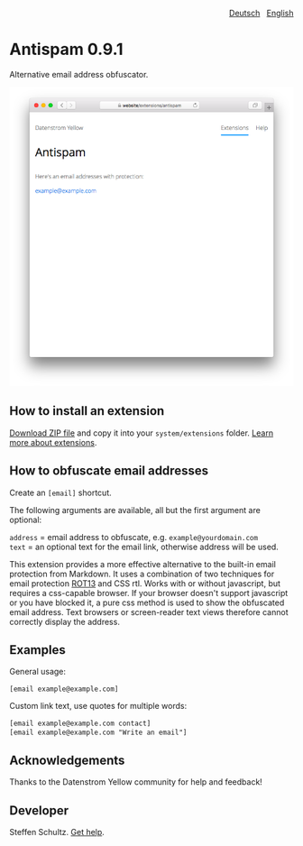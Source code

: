 <p align="right"><a href="README-de.md">Deutsch</a> &nbsp; <a href="README.md">English</a></p>

# Antispam 0.9.1

Alternative email address obfuscator. 

<p align="center"><img src="SCREENSHOT.png" alt="Screenshot"></p>

## How to install an extension

[Download ZIP file](https://github.com/schulle4u/yellow-extensions-schulle4u/raw/main/downloads/antispam.zip) and copy it into your `system/extensions` folder. [Learn more about extensions](https://github.com/annaesvensson/yellow-update).

## How to obfuscate email addresses

Create an `[email]` shortcut.
 
The following arguments are available, all but the first argument are optional:

`address` = email address to obfuscate, e.g. `example@yourdomain.com`  
`text` = an optional text for the email link, otherwise address will be used. 

This extension provides a more effective alternative to the built-in email protection from Markdown. It uses a combination of two techniques for email protection [ROT13](http://en.wikipedia.org/wiki/ROT13) and CSS rtl. Works with or without javascript, but requires a css-capable browser. If your browser doesn't support javascript or you have blocked it, a pure css method is used to show the obfuscated email address. Text browsers or screen-reader text views therefore cannot correctly display the address. 

## Examples

General usage:

    [email example@example.com]

Custom link text, use quotes for multiple words: 

    [email example@example.com contact]
    [email example@example.com "Write an email"]

## Acknowledgements

Thanks to the Datenstrom Yellow community for help and feedback!

## Developer

Steffen Schultz. [Get help](https://datenstrom.se/yellow/help/).
